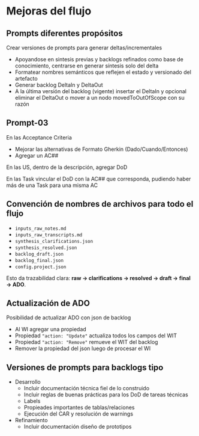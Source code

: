 # Mejoras del flujo

## Prompts diferentes propósitos

Crear versiones de prompts para generar deltas/incrementales

- Apoyandose en sintesis previas y backlogs refinados como base de conocimiento, centrarse en generar síntesis solo del delta
- Formatear nombres semánticos que reflejen el estado y versionado del artefacto
- Generar backlog DeltaIn y DeltaOut
- A la última versión del backlog (vigente) insertar el DeltaIn y opcional eliminar el DeltaOut o mover a un nodo movedToOutOfScope con su razón

## Prompt-03

En las Acceptance Criteria

- Mejorar las alternativas de Formato Gherkin (Dado/Cuando/Entonces)
- Agregar un AC##

En las US, dentro de la descripción, agregar DoD

En las Task vincular el DoD con la AC## que corresponda, pudiendo haber más de una Task para una misma AC

## Convención de nombres de archivos para todo el flujo

- `inputs_raw_notes.md`
- `inputs_raw_transcripts.md`
- `synthesis_clarifications.json`
- `synthesis_resolved.json`
- `backlog_draft.json`
- `backlog_final.json`
- `config.project.json`

Esto da trazabilidad clara:
**raw → clarifications → resolved → draft → final → ADO**.

## Actualización de ADO

Posibilidad de actualizar ADO con json de backlog

- Al WI agregar una propiedad
- Propiedad `"action: "Update"` actualiza todos los campos del WIT
- Propiedad `"action: "Remove"` remueve el WIT del backlog
- Remover la propiedad del json luego de procesar el WI

## Versiones de prompts para backlogs tipo

- Desarrollo
  - Incluir documentación técnica fiel de lo construido
  - Incluir reglas de buenas prácticas para los DoD de tareas técnicas
  - Labels
  - Propieades importantes de tablas/relaciones
  - Ejecución del CAR y resolución de warnings
- Refinamiento
  - Incluir documentación diseño de prototipos
